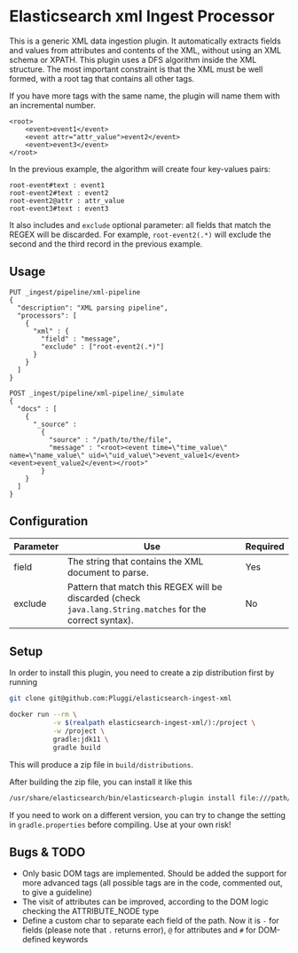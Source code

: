 # Elasticsearch xml Ingest Processor

This is a generic XML data ingestion plugin.
It automatically extracts fields and values from attributes and contents of the XML, without using an XML schema or XPATH.
This plugin uses a DFS algorithm inside the XML structure.
The most important constraint is that the XML must be well formed, with a root tag that contains all other tags.

If you have more tags with the same name, the plugin will name them with an incremental number.

```
<root>
    <event>event1</event>
    <event attr="attr_value">event2</event>
    <event>event3</event>
</root>
```

In the previous example, the algorithm will create four key-values pairs:

```
root-event#text : event1
root-event2#text : event2
root-event2@attr : attr_value
root-event3#text : event3
```

It also includes and `exclude` optional parameter: all fields that match the REGEX will be discarded. For example, `root-event2(.*)` will exclude the second and the third record in the previous example.

## Usage


```
PUT _ingest/pipeline/xml-pipeline
{
  "description": "XML parsing pipeline",
  "processors": [
    {
      "xml" : {
        "field" : "message",
        "exclude" : ["root-event2(.*)"]
      }
    }
  ]
}

POST _ingest/pipeline/xml-pipeline/_simulate
{
  "docs" : [
    {
      "_source" :
        {
          "source" : "/path/to/the/file",
          "message" : "<root><event time=\"time_value\" name=\"name_value\" uid=\"uid_value\">event_value1</event><event>event_value2</event></root>"
        }
    }
  ]
}
```

## Configuration

| Parameter | Use | Required |
| --- | --- | --- |
| field   | The string that contains the XML document to parse. | Yes |
| exclude | Pattern that match this REGEX will be discarded (check `java.lang.String.matches` for the correct syntax). | No |

## Setup

In order to install this plugin, you need to create a zip distribution first by running

```bash
git clone git@github.com:Pluggi/elasticsearch-ingest-xml

docker run --rm \
           -v $(realpath elasticsearch-ingest-xml/):/project \
           -w /project \
           gradle:jdk11 \
           gradle build
```

This will produce a zip file in `build/distributions`.

After building the zip file, you can install it like this

```bash
/usr/share/elasticsearch/bin/elasticsearch-plugin install file:///path/to/ingest-xml/build/distribution/ingest-xml-0.0.1.zip
```

If you need to work on a different version, you can try to change the setting in `gradle.properties` before compiling. Use at your own risk!

## Bugs & TODO

* Only basic DOM tags are implemented. Should be added the support for more advanced tags (all possible tags are in the code, commented out, to give a guideline)
* The visit of attributes can be improved, according to the DOM logic checking the ATTRIBUTE_NODE type
* Define a custom char to separate each field of the path. Now it is `-` for fields (please note that `.` returns error), `@` for attributes and `#` for DOM-defined keywords

